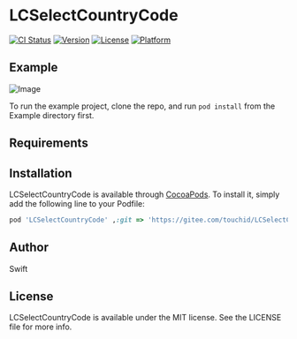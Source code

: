 # LCSelectCountryCode

[![CI Status](https://img.shields.io/travis/Swift/LCSelectCountryCode.svg?style=flat)](https://travis-ci.org/Swift/LCSelectCountryCode)
[![Version](https://img.shields.io/cocoapods/v/LCSelectCountryCode.svg?style=flat)](https://cocoapods.org/pods/LCSelectCountryCode)
[![License](https://img.shields.io/cocoapods/l/LCSelectCountryCode.svg?style=flat)](https://cocoapods.org/pods/LCSelectCountryCode)
[![Platform](https://img.shields.io/cocoapods/p/LCSelectCountryCode.svg?style=flat)](https://cocoapods.org/pods/LCSelectCountryCode)

## Example
![Image](https://dwz.cn/WpnVIQnr)

To run the example project, clone the repo, and run `pod install` from the Example directory first.

## Requirements

## Installation

LCSelectCountryCode is available through [CocoaPods](https://cocoapods.org). To install
it, simply add the following line to your Podfile:

```ruby
pod 'LCSelectCountryCode' ,:git => 'https://gitee.com/touchid/LCSelectCountryCode' 
```

## Author

Swift


## License

LCSelectCountryCode is available under the MIT license. See the LICENSE file for more info.
